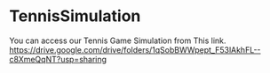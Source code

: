 # TennisSimulation

You can access our Tennis Game Simulation from This link.
https://drive.google.com/drive/folders/1qSobBWWpept_F53lAkhFL--c8XmeQqNT?usp=sharing
